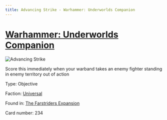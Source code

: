 ```yaml
---
title: Advancing Strike - Warhammer: Underworlds Companion
---
```


# [Warhammer: Underworlds Companion](https://guidokessels.github.io/wh-underworlds)

  

![Advancing Strike](https://warhammerunderworlds.com/wp-content/uploads/sites/6/2018/03/234_ENG.png)

Score this immediately when your warband takes an enemy fighter standing in enemy territory out of action

Type: Objective

Faction: [Universal](https://guidokessels.github.io/wh-underworlds/factions/universal)

Found in: [The Farstriders Expansion](https://guidokessels.github.io/wh-underworlds/locations/the-farstriders-expansion)

Card number: 234
